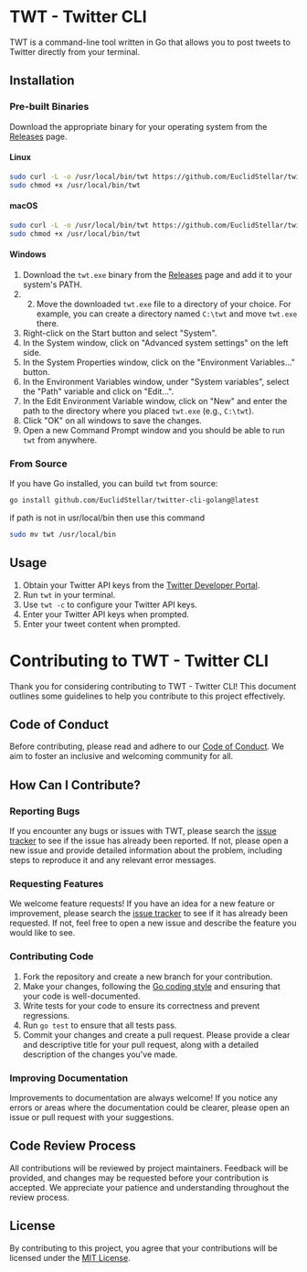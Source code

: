 
# TWT - Twitter CLI

TWT is a command-line tool written in Go that allows you to post tweets to Twitter directly from your terminal.

## Installation

### Pre-built Binaries

Download the appropriate binary for your operating system from the [Releases](https://github.com/EuclidStellar/twitter-cli-golang/releases/tag/V1.0.2) page.

#### Linux

```bash
sudo curl -L -o /usr/local/bin/twt https://github.com/EuclidStellar/twitter-cli-golang/releases/download/V1.0.2/twt_linux
sudo chmod +x /usr/local/bin/twt
```

#### macOS

```bash
sudo curl -L -o /usr/local/bin/twt https://github.com/EuclidStellar/twitter-cli-golang/releases/download/V1.0.2/twt_macos
sudo chmod +x /usr/local/bin/twt
```

#### Windows

1. Download the `twt.exe` binary from the [Releases](https://github.com/EuclidStellar/twitter-cli-golang/releases/tag/V1.0.2) page and add it to your system's PATH.
2. 2. Move the downloaded `twt.exe` file to a directory of your choice. For example, you can create a directory named `C:\twt` and move `twt.exe` there.
3. Right-click on the Start button and select "System".
4. In the System window, click on "Advanced system settings" on the left side.
5. In the System Properties window, click on the "Environment Variables..." button.
6. In the Environment Variables window, under "System variables", select the "Path" variable and click on "Edit...".
7. In the Edit Environment Variable window, click on "New" and enter the path to the directory where you placed `twt.exe` (e.g., `C:\twt`).
8. Click "OK" on all windows to save the changes.
9. Open a new Command Prompt window and you should be able to run `twt` from anywhere.

### From Source

If you have Go installed, you can build `twt` from source:

```bash
go install github.com/EuclidStellar/twitter-cli-golang@latest
```
if path is not in usr/local/bin then use this command 

```bash
sudo mv twt /usr/local/bin
```

## Usage

1. Obtain your Twitter API keys from the [Twitter Developer Portal](https://developer.twitter.com/).
2. Run `twt` in your terminal.
3. Use `twt -c` to configure your Twitter API keys.
4. Enter your Twitter API keys when prompted.
5. Enter your tweet content when prompted.


# Contributing to TWT - Twitter CLI

Thank you for considering contributing to TWT - Twitter CLI! This document outlines some guidelines to help you contribute to this project effectively.

## Code of Conduct

Before contributing, please read and adhere to our [Code of Conduct](CODE_OF_CONDUCT.md). We aim to foster an inclusive and welcoming community for all.

## How Can I Contribute?

### Reporting Bugs

If you encounter any bugs or issues with TWT, please search the [issue tracker](https://github.com/yourusername/twt/issues) to see if the issue has already been reported. If not, please open a new issue and provide detailed information about the problem, including steps to reproduce it and any relevant error messages.

### Requesting Features

We welcome feature requests! If you have an idea for a new feature or improvement, please search the [issue tracker](https://github.com/yourusername/twt/issues) to see if it has already been requested. If not, feel free to open a new issue and describe the feature you would like to see.

### Contributing Code

1. Fork the repository and create a new branch for your contribution.
2. Make your changes, following the [Go coding style](https://github.com/golang/go/wiki/CodeReviewComments) and ensuring that your code is well-documented.
3. Write tests for your code to ensure its correctness and prevent regressions.
4. Run `go test` to ensure that all tests pass.
5. Commit your changes and create a pull request. Please provide a clear and descriptive title for your pull request, along with a detailed description of the changes you've made.

### Improving Documentation

Improvements to documentation are always welcome! If you notice any errors or areas where the documentation could be clearer, please open an issue or pull request with your suggestions.

## Code Review Process

All contributions will be reviewed by project maintainers. Feedback will be provided, and changes may be requested before your contribution is accepted. We appreciate your patience and understanding throughout the review process.

## License

By contributing to this project, you agree that your contributions will be licensed under the [MIT License](LICENSE).
